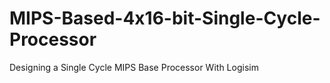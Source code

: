 # MIPS-Based-4x16-bit-Single-Cycle-Processor
Designing a Single Cycle MIPS Base Processor With Logisim
